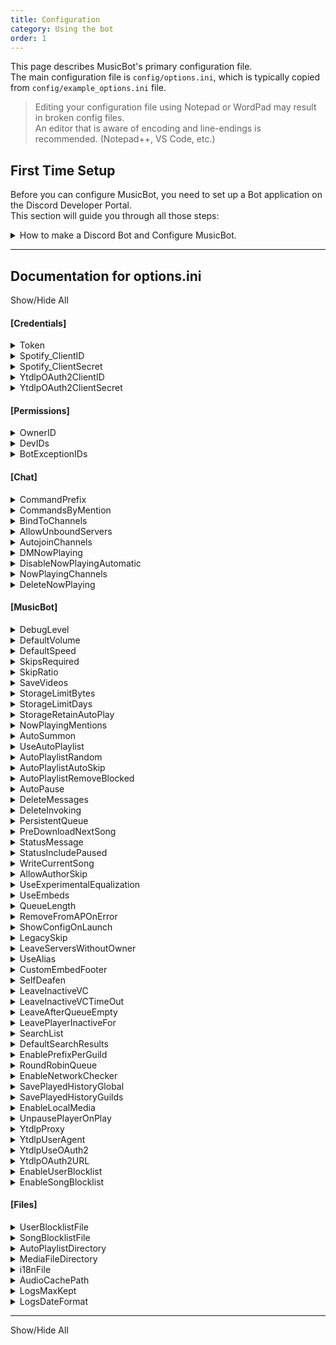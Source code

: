 ```yaml
---
title: Configuration
category: Using the bot
order: 1
---
```


This page describes MusicBot's primary configuration file.  
The main configuration file is `config/options.ini`, which is typically copied from `config/example_options.ini` file.  

> Editing your configuration file using Notepad or WordPad may result in broken config files.  
  An editor that is aware of encoding and line-endings is recommended. (Notepad++, VS Code, etc.)  


## First Time Setup

Before you can configure MusicBot, you need to set up a Bot application on the Discord Developer Portal.  
This section will guide you through all those steps:  

<details>
  <summary>How to make a Discord Bot and Configure MusicBot.</summary>

<h3>Make a new Bot and Token</h3>

First, log in to the official Discord Developer Portal and access the <a href="https://discord.com/developers/applications/me">Applications page</a>.<br>  
<ul>
<li>Create a new application, then open the "Bot" page from the menu.</li>  
<li>Find the Token section to reveal and copy your new Bot Token.<br>  
  <strong style="color:#7d6f00;">Notice:</strong> If you have 2FA enabled, you may need to "Reset Token" before you can see it.<br>
  <strong style="color:#ff7373;">Warning:</strong> Keep the Token safe! Don't share it or lose it or you'll need to regenerate it!<br></li>  

<li>Next set the privileged intents. You need to enable each of the Gateway Intents.<br>  
  - Enable Presence Intent<br>
  - Enable Server Members Intent<br>
  - Enable Message Content Intent<br></li>
</ul>

<h3>Configure MusicBot</h3>

You should now have your token and can now copy it into your config file.<br>  
To finish setting up:<br>  
<ul>
<li>Open your bot folder and then the <code>config</code> folder within it.</li>  
<li>Copy <code>example_options.ini</code> and rename it to <code>options.ini</code>.</li>  
<li>Open <code>options.ini</code> then find the "Token" option under <code>[Credentials]</code>.</li>  
<li>Update the value of "Token" with the token you copied from Discord Applications.</li>  
<li>Save, close, and try running MusicBot!</li>
</ul>

If everything is working, make sure to review the rest of the options and make changes as needed.<br>
<br>

</details>

---

## Documentation for options.ini  

<p><a class="expand-all-details">Show/Hide All</a></p>

#### [Credentials]

<details>
  <summary>Token</summary>

Discord bot authentication token for your Bot. Visit Discord Developer Portal to create a bot App and generate your Token. Never publish your bot token!<br>  
<strong>Default Value:</strong> <i>*empty*</i>  
</details>  
<details>
  <summary>Spotify_ClientID</summary>

Provide an optional Spotify Client ID to enable MusicBot to interact with Spotify API.<br>  
<strong>Default Value:</strong> <i>*empty*</i>  
</details>  
<details>
  <summary>Spotify_ClientSecret</summary>

Provide an optional Spotify Client Secret to enable MusicBot to interact with Spotify API.<br>  
<strong>Default Value:</strong> <i>*empty*</i>  
</details>  
<details>
  <summary>YtdlpOAuth2ClientID</summary>

Sets the YouTube API Client ID, used by Yt-dlp OAuth2 plugin.<br>
Optional, unless built-in credentials are not working.<br>  
<strong>Default Value:</strong> <code>861556708454-d6dlm3lh05idd8npek18k6be8ba3oc68.apps.googleusercontent.com</code>  
</details>  
<details>
  <summary>YtdlpOAuth2ClientSecret</summary>

Sets the YouTube API Client Secret key, used by Yt-dlp OAuth2 plugin.<br>
Optional, unless YtdlpOAuth2ClientID is set.<br>  
<strong>Default Value:</strong> <code>SboVhoG9s0rNafixCSGGKXAT</code>  
</details>  


#### [Permissions]

<details>
  <summary>OwnerID</summary>

Provide a Discord User ID number or the word 'auto' to set the owner of this bot.<br>  
<strong>Default Value:</strong> <code>0</code>  
</details>  
<details>
  <summary>DevIDs</summary>

A list of Discord User ID numbers who can remotely execute code using MusicBot dev-only commands. Warning, you should only set this if you plan to do development of MusicBot!<br>  
<strong>Default Value:</strong> <i>*empty*</i>  
</details>  
<details>
  <summary>BotExceptionIDs</summary>

Discord Member IDs for other bots that MusicBot should not ignore.  All bots are ignored by default.<br>  
<strong>Default Value:</strong> <i>*empty*</i>  
</details>  


#### [Chat]

<details>
  <summary>CommandPrefix</summary>

Command prefix is how all MusicBot commands must be started<br>  
<strong>Default Value:</strong> <code>!</code>  
</details>  
<details>
  <summary>CommandsByMention</summary>

Enable using commands with @[YourBotNameHere]<br>
The CommandPrefix is still available, but can be replaced with @ mention.<br>  
<strong>Default Value:</strong> <code>yes</code>  
</details>  
<details>
  <summary>BindToChannels</summary>

ID numbers for text channels that MusicBot should exclusively use for commands. All channels are used if this is not set.<br>  
<strong>Default Value:</strong> <i>*empty*</i>  
</details>  
<details>
  <summary>AllowUnboundServers</summary>

Allow MusicBot to respond in all text channels of a server, when no channels are set in BindToChannels option.<br>  
<strong>Default Value:</strong> <code>no</code>  
</details>  
<details>
  <summary>AutojoinChannels</summary>

A list of Voice Channel IDs that MusicBot should automatically join on start up.<br>  
<strong>Default Value:</strong> <i>*empty*</i>  
</details>  
<details>
  <summary>DMNowPlaying</summary>

MusicBot will try to send Now Playing notices directly to the member who requested the song instead of posting in server channel.<br>  
<strong>Default Value:</strong> <code>no</code>  
</details>  
<details>
  <summary>DisableNowPlayingAutomatic</summary>

Disable now playing messages for songs played via auto playlist.<br>  
<strong>Default Value:</strong> <code>no</code>  
</details>  
<details>
  <summary>NowPlayingChannels</summary>

Forces MusicBot to use a specific channel to send now playing messages. One text channel ID per server.<br>  
<strong>Default Value:</strong> <i>*empty*</i>  
</details>  
<details>
  <summary>DeleteNowPlaying</summary>

MusicBot will automatically delete Now Playing messages.<br>  
<strong>Default Value:</strong> <code>yes</code>  
</details>  


#### [MusicBot]

<details>
  <summary>DebugLevel</summary>

Set the log verbosity of MusicBot. Normally this should be set to INFO.<br>
It can be set to one of the following:<br>
 CRITICAL, ERROR, WARNING, INFO, DEBUG, VOICEDEBUG, FFMPEG, NOISY, or EVERYTHING<br>  
<strong>Default Value:</strong> <code>INFO</code>  
</details>  
<details>
  <summary>DefaultVolume</summary>

Sets the default volume level MusicBot will play songs at. Must be a value from 0 to 1 inclusive.<br>  
<strong>Default Value:</strong> <code>0.15</code>  
</details>  
<details>
  <summary>DefaultSpeed</summary>

Sets the default speed MusicBot will play songs at.<br>
Must be a value from 0.5 to 100.0 for ffmpeg to use it.<br>  
<strong>Default Value:</strong> <code>1.000</code>  
</details>  
<details>
  <summary>SkipsRequired</summary>

Number of members required to skip a song. Acts as a minimum when SkipRatio would require more votes.<br>  
<strong>Default Value:</strong> <code>4</code>  
</details>  
<details>
  <summary>SkipRatio</summary>

This percent of listeners must vote for skip. If SkipsRequired is lower it will be used instead.<br>  
<strong>Default Value:</strong> <code>0.5</code>  
</details>  
<details>
  <summary>SaveVideos</summary>

Allow MusicBot to keep downloaded media, or delete it right away.<br>  
<strong>Default Value:</strong> <code>yes</code>  
</details>  
<details>
  <summary>StorageLimitBytes</summary>

If SaveVideos is enabled, set a limit on how much storage space should be used.<br>  
<strong>Default Value:</strong> <code>0.000 B</code>  
</details>  
<details>
  <summary>StorageLimitDays</summary>

If SaveVideos is enabled, set a limit on how long files should be kept.<br>  
<strong>Default Value:</strong> <code>0</code>  
</details>  
<details>
  <summary>StorageRetainAutoPlay</summary>

If SaveVideos is enabled, never purge auto playlist songs from the cache.<br>  
<strong>Default Value:</strong> <code>yes</code>  
</details>  
<details>
  <summary>NowPlayingMentions</summary>

Mention the user who added the song when it is played.<br>  
<strong>Default Value:</strong> <code>no</code>  
</details>  
<details>
  <summary>AutoSummon</summary>

Automatically join the owner if they are in an accessible voice channel when bot starts.<br>  
<strong>Default Value:</strong> <code>yes</code>  
</details>  
<details>
  <summary>UseAutoPlaylist</summary>

Enable MusicBot to automatically play music from the autoplaylist.txt<br>  
<strong>Default Value:</strong> <code>yes</code>  
</details>  
<details>
  <summary>AutoPlaylistRandom</summary>

Shuffles the autoplaylist tracks before playing them.<br>  
<strong>Default Value:</strong> <code>yes</code>  
</details>  
<details>
  <summary>AutoPlaylistAutoSkip</summary>

Enable automatic skip of auto-playlist songs when a user plays a new song.<br>
This only applies to the current playing song if it was added by the auto-playlist.<br>  
<strong>Default Value:</strong> <code>no</code>  
</details>  
<details>
  <summary>AutoPlaylistRemoveBlocked</summary>

Remove songs from the auto-playlist if they are found in the song blocklist.<br>  
<strong>Default Value:</strong> <code>no</code>  
</details>  
<details>
  <summary>AutoPause</summary>

MusicBot will automatically pause playback when no users are listening.<br>  
<strong>Default Value:</strong> <code>yes</code>  
</details>  
<details>
  <summary>DeleteMessages</summary>

Allow MusicBot to automatically delete messages it sends, after a short delay.<br>  
<strong>Default Value:</strong> <code>yes</code>  
</details>  
<details>
  <summary>DeleteInvoking</summary>

Auto delete valid commands after a short delay.<br>  
<strong>Default Value:</strong> <code>no</code>  
</details>  
<details>
  <summary>PersistentQueue</summary>

Allow MusicBot to save the song queue, so they will survive restarts.<br>  
<strong>Default Value:</strong> <code>yes</code>  
</details>  
<details>
  <summary>PreDownloadNextSong</summary>

Enable MusicBot to download the next song in the queue while a song is playing.<br>
Currently this option does not apply to auto-playlist or songs added to an empty queue.<br>  
<strong>Default Value:</strong> <code>yes</code>  
</details>  
<details>
  <summary>StatusMessage</summary>

Specify a custom message to use as the bot's status. If left empty, the bot<br>
will display dynamic info about music currently being played in its status instead.<br>
Status messages may also use the following variables:<br>
 {n_playing}   = Number of currently Playing music players.<br>
 {n_paused}    = Number of currently Paused music players.<br>
 {n_connected} = Number of connected music players, in any player state.<br>
<br>
The following variables give access to information about the player and track.<br>
These variables may not be accurate in multi-guild bots:<br>
 {p0_length}   = The total duration of the track, if available. Ex: [2:34]<br>
 {p0_title}    = The track title for the currently playing track.<br>
 {p0_url}      = The track url for the currently playing track.<br>  
<strong>Default Value:</strong> <i>*empty*</i>  
</details>  
<details>
  <summary>StatusIncludePaused</summary>

If enabled, status messages will report info on paused players.<br>  
<strong>Default Value:</strong> <code>no</code>  
</details>  
<details>
  <summary>WriteCurrentSong</summary>

If enabled, MusicBot will save the track title to:  data/{server_ID}/current.txt<br>  
<strong>Default Value:</strong> <code>no</code>  
</details>  
<details>
  <summary>AllowAuthorSkip</summary>

Allow the member who requested the song to skip it, bypassing votes.<br>  
<strong>Default Value:</strong> <code>yes</code>  
</details>  
<details>
  <summary>UseExperimentalEqualization</summary>

Tries to use ffmpeg to get volume normalizing options for use in playback.<br>  
<strong>Default Value:</strong> <code>no</code>  
</details>  
<details>
  <summary>UseEmbeds</summary>

Allow MusicBot to format it's messages as embeds.<br>  
<strong>Default Value:</strong> <code>yes</code>  
</details>  
<details>
  <summary>QueueLength</summary>

The number of entries to show per-page when using q command to list the queue.<br>  
<strong>Default Value:</strong> <code>10</code>  
</details>  
<details>
  <summary>RemoveFromAPOnError</summary>

Enable MusicBot to automatically remove unplayable entries from tha auto playlist.<br>  
<strong>Default Value:</strong> <code>yes</code>  
</details>  
<details>
  <summary>ShowConfigOnLaunch</summary>

Display MusicBot config settings in the logs at startup.<br>  
<strong>Default Value:</strong> <code>no</code>  
</details>  
<details>
  <summary>LegacySkip</summary>

Enable users with the InstaSkip permission to bypass skip voting and force skips.<br>  
<strong>Default Value:</strong> <code>no</code>  
</details>  
<details>
  <summary>LeaveServersWithoutOwner</summary>

If enabled, MusicBot will leave servers if the owner is not in their member list.<br>  
<strong>Default Value:</strong> <code>no</code>  
</details>  
<details>
  <summary>UseAlias</summary>

If enabled, MusicBot will allow commands to have multiple names using data in:  config/aliases.json<br>  
<strong>Default Value:</strong> <code>yes</code>  
</details>  
<details>
  <summary>CustomEmbedFooter</summary>

Replace MusicBot name/version in embed footer with custom text. Only applied when UseEmbeds is enabled and it is not blank.<br>  
<strong>Default Value:</strong> <code>Just-Some-Bots/MusicBot (release-250723-943-ge08259b4-modded)</code>  
</details>  
<details>
  <summary>SelfDeafen</summary>

MusicBot will automatically deafen itself when entering a voice channel.<br>  
<strong>Default Value:</strong> <code>yes</code>  
</details>  
<details>
  <summary>LeaveInactiveVC</summary>

If enabled, MusicBot will leave a voice channel when no users are listening, after waiting for a period set in LeaveInactiveVCTimeOut.<br>  
<strong>Default Value:</strong> <code>no</code>  
</details>  
<details>
  <summary>LeaveInactiveVCTimeOut</summary>

Set a period of time to wait before leaving an inactive voice channel. You can set this to a number of seconds or phrase like:  4 hours<br>  
<strong>Default Value:</strong> <code>0:05:00</code>  
</details>  
<details>
  <summary>LeaveAfterQueueEmpty</summary>

If enabled, MusicBot will leave the channel immediately when the song queue is empty.<br>  
<strong>Default Value:</strong> <code>no</code>  
</details>  
<details>
  <summary>LeavePlayerInactiveFor</summary>

MusicBot will wait for this period of time before leaving voice channel when player is not playing or is paused. Set to 0 to disable.<br>  
<strong>Default Value:</strong> <code>0:00:00</code>  
</details>  
<details>
  <summary>SearchList</summary>

If enabled, users must indicate search result choices by sending a message instead of using reactions.<br>  
<strong>Default Value:</strong> <code>no</code>  
</details>  
<details>
  <summary>DefaultSearchResults</summary>

Sets the default number of search results to fetch when using search command without a specific number.<br>  
<strong>Default Value:</strong> <code>3</code>  
</details>  
<details>
  <summary>EnablePrefixPerGuild</summary>

Allow MusicBot to save a per-server command prefix, and enables setprefix command.<br>  
<strong>Default Value:</strong> <code>no</code>  
</details>  
<details>
  <summary>RoundRobinQueue</summary>

If enabled and multiple members are adding songs, MusicBot will organize playback for one song per member.<br>  
<strong>Default Value:</strong> <code>no</code>  
</details>  
<details>
  <summary>EnableNetworkChecker</summary>

Allow MusicBot to use system ping command to detect network outage and availability.<br>
This is useful if you keep the bot joined to a channel or playing music 24/7.<br>
MusicBot must be restarted to enable network testing.<br>
By default this is disabled.<br>  
<strong>Default Value:</strong> <code>no</code>  
</details>  
<details>
  <summary>SavePlayedHistoryGlobal</summary>

Enable saving all songs played by MusicBot to a playlist, history.txt<br>  
<strong>Default Value:</strong> <code>no</code>  
</details>  
<details>
  <summary>SavePlayedHistoryGuilds</summary>

Enable saving songs played per-guild/server to a playlist, history-{guild_id}.txt<br>  
<strong>Default Value:</strong> <code>no</code>  
</details>  
<details>
  <summary>EnableLocalMedia</summary>

Enable playback of local media files using the play command.<br>
When enabled, users can use:  `play file://path/to/file.ext`<br>
to play files from the local MediaFileDirectory path.<br>  
<strong>Default Value:</strong> <code>no</code>  
</details>  
<details>
  <summary>UnpausePlayerOnPlay</summary>

Allow MusicBot to automatically unpause when play commands are used.<br>  
<strong>Default Value:</strong> <code>no</code>  
</details>  
<details>
  <summary>YtdlpProxy</summary>

Experimental, HTTP/HTTPS proxy settings to use with ytdlp media downloader.<br>
The value set here is passed to `ytdlp --proxy` and aiohttp header checking.<br>
Leave blank to disable.<br>  
<strong>Default Value:</strong> <i>*empty*</i>  
</details>  
<details>
  <summary>YtdlpUserAgent</summary>

Experimental option to set a static User-Agent header in yt-dlp.<br>
It is not typically recommended by yt-dlp to change the UA string.<br>
For examples of what you might put here, check the following two links:<br>
   https://developer.mozilla.org/en-US/docs/Web/HTTP/Headers/User-Agent <br>
   https://www.useragents.me/ <br>
Leave blank to use default, dynamically generated UA strings.<br>  
<strong>Default Value:</strong> <i>*empty*</i>  
</details>  
<details>
  <summary>YtdlpUseOAuth2</summary>

Experimental option to enable yt-dlp to use a YouTube account via OAuth2.<br>
When enabled, you must use the generated URL and code to authorize an account.<br>
The authorization token is then stored in the `data/{server id}/oauth2.token` file.<br>
This option should not be used when cookies are enabled.<br>
Using a personal account may not be recommended.<br>
Set yes to enable or no to disable.<br>  
<strong>Default Value:</strong> <code>no</code>  
</details>  
<details>
  <summary>YtdlpOAuth2URL</summary>

Optional youtube video URL used at start-up for triggering OAuth2 authorization.<br>
This starts the OAuth2 prompt early, rather than waiting for a song request.<br>
The URL set here should be an accessible youtube video URL.<br>
Authorization must be completed before start-up will continue when this is set.<br>  
<strong>Default Value:</strong> <i>*empty*</i>  
</details>  
<details>
  <summary>EnableUserBlocklist</summary>

Enable the user block list feature, without emptying the block list.<br>  
<strong>Default Value:</strong> <code>yes</code>  
</details>  
<details>
  <summary>EnableSongBlocklist</summary>

Enable the song block list feature, without emptying the block list.<br>  
<strong>Default Value:</strong> <code>no</code>  
</details>  


#### [Files]

<details>
  <summary>UserBlocklistFile</summary>

An optional file path to a text file listing Discord User IDs, one per line.<br>  
<strong>Default Value:</strong> <code>config/blocklist_users.txt</code>  
</details>  
<details>
  <summary>SongBlocklistFile</summary>

An optional file path to a text file that lists URLs, words, or phrases one per line.<br>
Any song title or URL that contains any line in the list will be blocked.<br>  
<strong>Default Value:</strong> <code>config/blocklist_songs.txt</code>  
</details>  
<details>
  <summary>AutoPlaylistDirectory</summary>

An optional path to a directory containing auto playlist files.Each file should contain a list of playable URLs or terms, one track per line.<br>  
<strong>Default Value:</strong> <code>config/playlists</code>  
</details>  
<details>
  <summary>MediaFileDirectory</summary>

An optional directory path where playable media files can be stored.<br>
All files and sub-directories can then be accessed by using 'file://' as a protocol.<br>
Example:  file://some/folder/name/file.ext<br>
Maps to:  ./media/some/folder/name/file.ext<br>  
<strong>Default Value:</strong> <code>media</code>  
</details>  
<details>
  <summary>i18nFile</summary>

An optional file path to an i18n language file.<br>
This option may be removed or replaced in the future!<br>  
<strong>Default Value:</strong> <code>config/i18n/en.json</code>  
</details>  
<details>
  <summary>AudioCachePath</summary>

An optional directory path where MusicBot will store long and short-term cache for playback.<br>  
<strong>Default Value:</strong> <code>/home/main/git-repos/MusicBot/audio_cache</code>  
</details>  
<details>
  <summary>LogsMaxKept</summary>

Configure automatic log file rotation at restart, and limit the number of files kept.<br>
When disabled, only one log is kept and its contents are replaced each run.<br>
Default is 0, or disabled.  Maximum allowed number is 100.<br>  
<strong>Default Value:</strong> <code>0</code>  
</details>  
<details>
  <summary>LogsDateFormat</summary>

Configure the log file date format used when LogsMaxKept is enabled.<br>
If left blank, a warning is logged and the default will be used instead.<br>
Learn more about time format codes from the tables and data here:<br>
    https://docs.python.org/3/library/datetime.html#strftime-strptime-behavior<br>
Default value is:  .ended-%Y-%j-%H%m%S<br>  
<strong>Default Value:</strong> <code>.ended-%Y-%j-%H%m%S</code>  
</details>  


---

<a class="expand-all-details">Show/Hide All</a>
